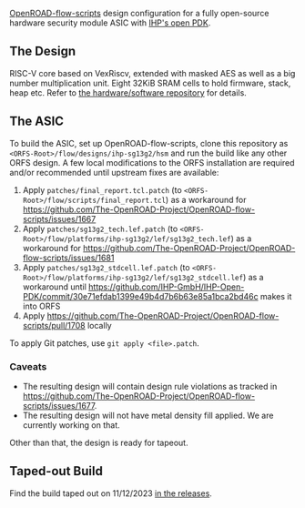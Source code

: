[OpenROAD-flow-scripts](https://github.com/The-OpenROAD-Project/OpenROAD-flow-scripts) design configuration for a fully open-source hardware security module ASIC with [IHP's open PDK](https://github.com/IHP-GmbH/IHP-Open-PDK).

## The Design

RISC-V core based on VexRiscv, extended with masked AES as well as a big number multiplication unit. Eight 32KiB SRAM cells to hold firmware, stack, heap etc. Refer to [the hardware/software repository](https://github.com/VE-HEP/VE-HEP-HW-SW) for details.

## The ASIC

To build the ASIC, set up OpenROAD-flow-scripts, clone this repository as `<ORFS-Root>/flow/designs/ihp-sg13g2/hsm` and run the build like any other ORFS design. A few local modifications to the ORFS installation are required and/or recommended until upstream fixes are available:

1. Apply `patches/final_report.tcl.patch` (to `<ORFS-Root>/flow/scripts/final_report.tcl`) as a workaround for https://github.com/The-OpenROAD-Project/OpenROAD-flow-scripts/issues/1667
2. Apply `patches/sg13g2_tech.lef.patch` (to `<ORFS-Root>/flow/platforms/ihp-sg13g2/lef/sg13g2_tech.lef`) as a workaround for https://github.com/The-OpenROAD-Project/OpenROAD-flow-scripts/issues/1681
3. Apply `patches/sg13g2_stdcell.lef.patch` (to `<ORFS-Root>/flow/platforms/ihp-sg13g2/lef/sg13g2_stdcell.lef`) as a workaround until https://github.com/IHP-GmbH/IHP-Open-PDK/commit/30e71efdab1399e49b4d7b6b63e85a1bca2bd46c makes it into ORFS
4. Apply https://github.com/The-OpenROAD-Project/OpenROAD-flow-scripts/pull/1708 locally

To apply Git patches, use `git apply <file>.patch`.

### Caveats

- The resulting design will contain design rule violations as tracked in https://github.com/The-OpenROAD-Project/OpenROAD-flow-scripts/issues/1677.
- The resulting design will not have metal density fill applied. We are currently working on that.

Other than that, the design is ready for tapeout.

## Taped-out Build

Find the build taped out on 11/12/2023 [in the releases]().
